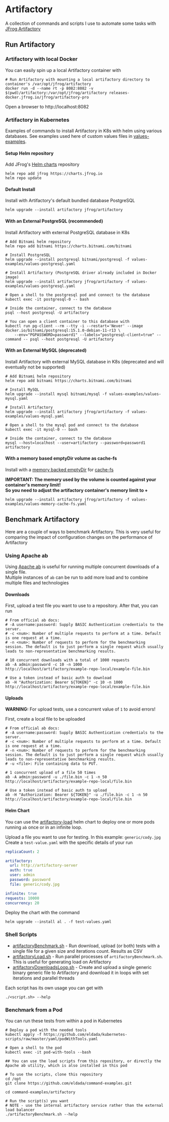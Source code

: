 # Artifactory
A collection of commands and scripts I use to automate some tasks with [JFrog Artifactory](https://jfrog.com/artifactory/)

## Run Artifactory
### Artifactory with local Docker
You can easily spin up a local Artifactory container with
```shell
# Run Artifactory with mounting a local artifactory directory to container's /var/opt/jfrog/artifactory
docker run -d --name rt -p 8082:8082 -v $(pwd)/artifactory:/var/opt/jfrog/artifactory releases-docker.jfrog.io/jfrog/artifactory-pro
```
Open a browser to http://localhost:8082

### Artifactory in Kubernetes
Examples of commands to install Artifactory in K8s with helm using various databases. See examples used here of custom values files in [values-examples](values-examples).

#### Setup Helm repository 
Add JFrog's [Helm charts](https://charts.jfrog.io) repository
```shell
helm repo add jfrog https://charts.jfrog.io
helm repo update
```

#### Default Install
Install with Artifactory's default bundled database PostgreSQL
```shell
helm upgrade --install artifactory jfrog/artifactory 
```

#### With an External PostgreSQL (recommended)
Install Artifactory with external PostgreSQL database in K8s
```shell
# Add Bitnami helm repository
helm repo add bitnami https://charts.bitnami.com/bitnami

# Install PostgreSQL
helm upgrade --install postgresql bitnami/postgresql -f values-examples/values-postgresql.yaml

# Install Artifactory (PostgreSQL driver already included in Docker image)
helm upgrade --install artifactory jfrog/artifactory -f values-examples/values-postgresql.yaml

# Open a shell to the postgresql pod and connect to the database
kubectl exec -it postgresql-0 -- bash

# Inside the container, connect to the database
psql --host postgresql -U artifactory

# You can open a client container to this database with
kubectl run pg-client --rm --tty -i --restart='Never' --image docker.io/bitnami/postgresql:15.1.0-debian-11-r13 \
    --env="PGPASSWORD=password1" --labels="postgresql-client=true" --command -- psql --host postgresql -U artifactory
```

#### With an External MySQL (deprecated)
Install Artifactory with external MySQL database in K8s (deprecated and will eventually not be supported)
```shell
# Add Bitnami helm repository
helm repo add bitnami https://charts.bitnami.com/bitnami

# Install MySQL
helm upgrade --install mysql bitnami/mysql -f values-examples/values-mysql.yaml

# Install Artifactory
helm upgrade --install artifactory jfrog/artifactory -f values-examples/values-mysql.yaml

# Open a shell to the mysql pod and connect to the database
kubectl exec -it mysql-0 -- bash

# Inside the container, connect to the database
mysql --host=localhost --user=artifactory --password=password1 artifactory
```

#### With a memory based emptyDir volume as cache-fs
Install with a [memory backed emptyDir](https://kubernetes.io/docs/concepts/storage/volumes/#emptydir) for [cache-fs](https://www.jfrog.com/confluence/display/JFROG/Cached+Filesystem+Binary+Provider)

**IMPORTANT: The memory used by the volume is counted against your container's memory limit!**</br>
**So you need to adjust the artifactory container's memory limit to <original limit> + <custom volume sizeLimit>**

```shell
helm upgrade --install artifactory jfrog/artifactory -f values-examples/values-memory-cache-fs.yaml 
```

## Benchmark Artifactory
Here are a couple of ways to benchmark Artifactory. This is very useful for comparing the impact of configuration changes on the performance of Artifactory

### Using Apache ab
Using [Apache ab](https://httpd.apache.org/docs/current/programs/ab.html) is useful for running multiple concurrent downloads of a single file.</br>
Multiple instances of `ab` can be run to add more load and to combine multiple files and technologies

#### Downloads
First, upload a test file you want to use to a repository. After that, you can run
```shell
# From official ab docs:
# -A username:password: Supply BASIC Authentication credentials to the server.
# -c <num>: Number of multiple requests to perform at a time. Default is one request at a time.
# -n <num>: Number of requests to perform for the benchmarking session. The default is to just perform a single request which usually leads to non-representative benchmarking results.

# 10 concurrent downloads with a total of 1000 requests
ab -A admin:password -c 10 -n 1000 http://localhost/artifactory/example-repo-local/example-file.bin

# Use a token instead of basic auth to download
ab -H "Authorization: Bearer ${TOKEN}" -c 10 -n 1000 http://localhost/artifactory/example-repo-local/example-file.bin
```

#### Uploads
**WARNING:** For upload tests, use a concurrent value of `1` to avoid errors!

First, create a local file to be uploaded
```shell
# From official ab docs:
# -A username:password: Supply BASIC Authentication credentials to the server.
# -c <num>: Number of multiple requests to perform at a time. Default is one request at a time.
# -n <num>: Number of requests to perform for the benchmarking session. The default is to just perform a single request which usually leads to non-representative benchmarking results.
# -u <file>: File containing data to PUT.

# 1 concurrent upload of a file 50 times
ab -A admin:password -u ./file.bin -c 1 -n 50 http://localhost/artifactory/example-repo-local/file.bin

# Use a token instead of basic auth to upload
ab -H "Authorization: Bearer ${TOKEN}" -u ./file.bin -c 1 -n 50 http://localhost/artifactory/example-repo-local/file.bin
```

#### Helm Chart
You can use the [artifactory-load](helm/artifactory-load) helm chart to deploy one or more pods running `ab` once or in an infinite loop.

Upload a file you want to use for testing. In this example: `generic/cody.jpg`
Create a `test-value.yaml` with the specific details of your run
```yaml
replicaCount: 2

artifactory:
  url: http://artifactory-server
  auth: true
  user: admin
  password: password
  file: generic/cody.jpg

infinite: true
requests: 10000
concurrency: 20
```

Deploy the chart with the command
```shell
helm upgrade --install al . -f test-values.yaml
```

### Shell Scripts
* [artifactoryBenchmark.sh](artifactoryBenchmark.sh) - Run download, upload (or both) tests with a single file for a given size and iterations count. Results as CSV
* [artifactoryLoad.sh](artifactoryLoad.sh) - Run parallel processes of `artifactoryBenchmark.sh`. This is useful for generating load on Artifactory
* [artifactoryDownloadsLoop.sh](artifactoryDownloadsLoop.sh) - Create and upload a single generic binary generic file to Artifactory and download it in loops with set iterations and parallel threads

Each script has its own usage you can get with
```shell
./<script.sh> --help
```

### Benchmark from a Pod
You can run these tests from within a pod in Kubernetes
```shell
# Deploy a pod with the needed tools
kubectl apply -f https://github.com/eldada/kubernetes-scripts/raw/master/yaml/podWithTools.yaml

# Open a shell to the pod
kubectl exec -it pod-with-tools --bash

## You can use the load scripts from this repository, or directly the Apache ab utility, which is also installed in this pod

# To use the scripts, clone this repository
cd /opt
git clone https://github.com/eldada/command-examples.git

cd command-examples/artifactory

# Run the script(s) you want
# NOTE - use the internal artifactory service rather than the external load balancer
./artifactoryBenchmark.sh --help
```
